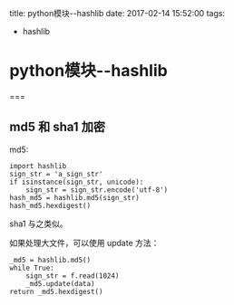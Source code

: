 title: python模块--hashlib
date: 2017-02-14 15:52:00
tags:
- hashlib

# python模块--hashlib
===

## md5 和 sha1 加密

md5:

 	import hashlib
 	sign_str = 'a_sign_str'
 	if isinstance(sign_str, unicode):
        sign_str = sign_str.encode('utf-8')
    hash_md5 = hashlib.md5(sign_str)
    hash_md5.hexdigest()
    
sha1 与之类似。

如果处理大文件，可以使用 update 方法：

	_md5 = hashlib.md5()
	while True:
		sign_str = f.read(1024)
		_md5.update(data)
	return _md5.hexdigest()
	
		